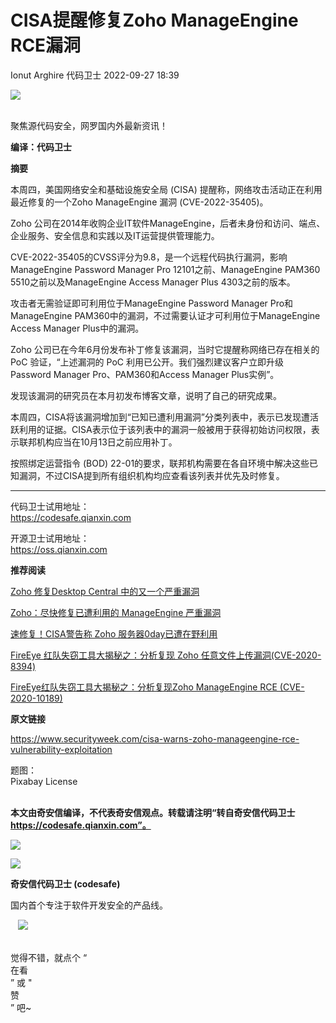 #  CISA提醒修复Zoho ManageEngine RCE漏洞   
Ionut Arghire  代码卫士   2022-09-27 18:39  
  
![](https://mmbiz.qpic.cn/mmbiz_gif/Az5ZsrEic9ot90z9etZLlU7OTaPOdibteeibJMMmbwc29aJlDOmUicibIRoLdcuEQjtHQ2qjVtZBt0M5eVbYoQzlHiaw/640?wx_fmt=gif "")  
  
   
聚焦源代码安全，网罗国内外最新资讯！  
  
**编译：代码卫士**  
  
**摘要**  
  
本周四，美国网络安全和基础设施安全局 (CISA) 提醒称，网络攻击活动正在利用最近修复的一个Zoho ManageEngine 漏洞 (CVE-2022-35405)。  
  
Zoho 公司在2014年收购企业IT软件ManageEngine，后者未身份和访问、端点、企业服务、安全信息和实践以及IT运营提供管理能力。  
  
CVE-2022-35405的CVSS评分为9.8，是一个远程代码执行漏洞，影响 ManageEngine Password Manager Pro 12101之前、ManageEngine PAM360 5510之前以及ManageEngine Access Manager Plus 4303之前的版本。  
  
攻击者无需验证即可利用位于ManageEngine Password Manager Pro和ManageEngine PAM360中的漏洞，不过需要认证才可利用位于ManageEngine Access Manager Plus中的漏洞。  
  
Zoho 公司已在今年6月份发布补丁修复该漏洞，当时它提醒称网络已存在相关的 PoC 验证，“上述漏洞的 PoC 利用已公开。我们强烈建议客户立即升级 Password Manager Pro、PAM360和Access Manager Plus实例”。  
  
发现该漏洞的研究员在本月初发布博客文章，说明了自己的研究成果。  
  
本周四，CISA将该漏洞增加到“已知已遭利用漏洞”分类列表中，表示已发现遭活跃利用的证据。CISA表示位于该列表中的漏洞一般被用于获得初始访问权限，表示联邦机构应当在10月13日之前应用补丁。  
  
按照绑定运营指令 (BOD) 22-01的要求，联邦机构需要在各自环境中解决这些已知漏洞，不过CISA提到所有组织机构均应查看该列表并优先及时修复。  
  
  
****  
代码卫士试用地址：  
https://codesafe.qianxin.com  
  
开源卫士试用地址：  
https://oss.qianxin.com  
  
  
  
  
  
  
  
  
  
  
  
  
  
**推荐阅读**  
  
[Zoho 修复Desktop Central 中的又一个严重漏洞](http://mp.weixin.qq.com/s?__biz=MzI2NTg4OTc5Nw==&mid=2247510205&idx=2&sn=fbb87a877e97e34fb152bc81962d6de5&chksm=ea9499d7dde310c1fb599ae9bb9de17c808e9fd50a2a19f536a14bc1c30977d4228d22f050be&scene=21#wechat_redirect)  
  
  
[Zoho：尽快修复已遭利用的 ManageEngine 严重漏洞](http://mp.weixin.qq.com/s?__biz=MzI2NTg4OTc5Nw==&mid=2247509574&idx=1&sn=4087ce0dae2fc5f7466509361bc75784&chksm=ea94972cdde31e3a15e2a7fe2d009f93789638cd6b891a8e91b22cbee7676592795119f0ebd8&scene=21#wechat_redirect)  
  
  
[速修复！CISA警告称 Zoho 服务器0day已遭在野利用](http://mp.weixin.qq.com/s?__biz=MzI2NTg4OTc5Nw==&mid=2247507788&idx=1&sn=e214c47f6b9386fb54d17a76c106edd5&chksm=ea94ee26dde36730944db8a129312db47ea0185813d6ca999a70d4e9a4103cef63e89a270e02&scene=21#wechat_redirect)  
  
  
[FireEye 红队失窃工具大揭秘之：分析复现 Zoho 任意文件上传漏洞(CVE-2020-8394)](http://mp.weixin.qq.com/s?__biz=MzI2NTg4OTc5Nw==&mid=2247499209&idx=1&sn=c75109e0d988fda2f938bd1e60541bf0&chksm=ea94cca3dde345b520c82baba98a3a5296bf5e3276c3acdcc7e7d682c32f66864d2b938c322b&scene=21#wechat_redirect)  
  
  
[FireEye红队失窃工具大揭秘之：分析复现Zoho ManageEngine RCE (CVE-2020-10189)](http://mp.weixin.qq.com/s?__biz=MzI2NTg4OTc5Nw==&mid=2247499078&idx=1&sn=2d07caa663bb17250a5d4d858c1fcd71&chksm=ea94cc2cdde3453a3afe795878114bb9cd5177d68024846d7b633a0fa8ad80611e92c4931ecd&scene=21#wechat_redirect)  
  
  
  
  
**原文链接**  
  
https://www.securityweek.com/cisa-warns-zoho-manageengine-rce-vulnerability-exploitation  
  
  
题图：  
Pixabay License  
‍  
  
  
**本文由奇安信编译，不代表奇安信观点。转载请注明“转自奇安信代码卫士 https://codesafe.qianxin.com”。**  
  
  
  
  
![](https://mmbiz.qpic.cn/mmbiz_jpg/oBANLWYScMSf7nNLWrJL6dkJp7RB8Kl4zxU9ibnQjuvo4VoZ5ic9Q91K3WshWzqEybcroVEOQpgYfx1uYgwJhlFQ/640?wx_fmt=jpeg "")  
  
![](https://mmbiz.qpic.cn/mmbiz_jpg/oBANLWYScMSN5sfviaCuvYQccJZlrr64sRlvcbdWjDic9mPQ8mBBFDCKP6VibiaNE1kDVuoIOiaIVRoTjSsSftGC8gw/640?wx_fmt=jpeg "")  
  
**奇安信代码卫士 (codesafe)**  
  
国内首个专注于软件开发安全的产品线。  
  
   ![](https://mmbiz.qpic.cn/mmbiz_gif/oBANLWYScMQ5iciaeKS21icDIWSVd0M9zEhicFK0rbCJOrgpc09iaH6nvqvsIdckDfxH2K4tu9CvPJgSf7XhGHJwVyQ/640?wx_fmt=gif "")  
  
   
觉得不错，就点个 “  
在看  
” 或 "  
赞  
” 吧~  
